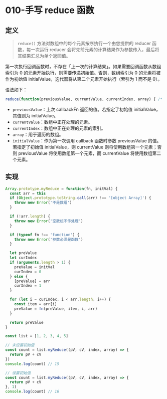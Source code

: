 # 010-手写 reduce 函数

## 定义

> `reduce()` 方法对数组中的每个元素按序执行一个由您提供的 reducer 函数，每一次运行 reducer 会将先前元素的计算结果作为参数传入，最后将其结果汇总为单个返回值。

第一次执行回调函数时，不存在「上一次的计算结果」。如果需要回调函数从数组索引为 0 的元素开始执行，则需要传递初始值。否则，数组索引为 0 的元素将被作为初始值 initialValue，迭代器将从第二个元素开始执行（索引为 1 而不是 0）。

语法如下：
```js
reduce(function(previousValue, currentValue, currentIndex, array) { /* ... */ }, initialValue)
```

+ `previousValue`：上次 callbackFn 返回的值。若指定了初始值 initialValue，其值则为 initialValue。
+ `currentValue`：数组中正在处理的元素。
+ `currentIndex`：数组中正在处理的元素的索引。
+ `array`：用于遍历的数组。
+ `initialValue`：作为第一次调用 callback 函数时参数 previousValue 的值。若指定了初始值 initialValue，则 currentValue 则将使用数组第一个元素；否则 previousValue 将使用数组第一个元素，而 currentValue 将使用数组第二个元素。

## 实现
```js
Array.prototype.myReduce = function(fn, initVal) {
  const arr = this
  if (Object.prototype.toString.call(arr) !== '[object Array]') {
    throw new Error('不是数组')
  }

  if (!arr.length) {
    throw new Error('空数组不作处理')
  }

  if (typeof fn !== 'function') {
    throw new Error('参数必须是函数')
  }

  let preValue
  let curIndex
  if (arguments.length > 1) {
    preValue = initVal
    curIndex = 0
  } else {
    [preValue] = arr
    curIndex = 1
  }

  for (let i = curIndex; i < arr.length; i++) {
    const item = arr[i]
    preValue = fn(preValue, item, i, arr)
  }

  return preValue
}

const list = [1, 2, 3, 4, 5]

// 未设置初始值
const count = list.myReduce((pV, cV, index, array) => {
  return pV + cV
})
console.log(count) // 15

// 设置初始值
const count = list.myReduce((pV, cV, index, array) => {
  return pV + cV
}, 1)
console.log(count) // 16
```